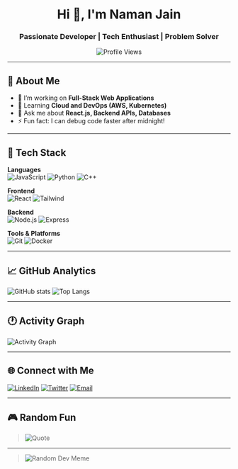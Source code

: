 <!--## Hi there 👋
-->


<!-- Profile Banner 
![Banner](https://your-banner-image-link-here.com/banner.png)
-->
<h1 align="center">Hi 👋, I'm Naman Jain</h1>
<h3 align="center">Passionate Developer | Tech Enthusiast | Problem Solver</h3>

<!-- Profile Views Counter -->
<p align="center">
  <img src="https://komarev.com/ghpvc/?username=your-username&color=green&style=flat-square" alt="Profile Views" />
</p>

---

## 🔭 About Me
- 🔭 I’m working on **Full-Stack Web Applications**  
- 🌱 Learning **Cloud and DevOps (AWS, Kubernetes)**  
- 💬 Ask me about **React.js, Backend APIs, Databases**  
- ⚡ Fun fact: I can debug code faster after midnight!

---

## 🧠 Tech Stack
**Languages**  
![JavaScript](https://img.shields.io/badge/-JavaScript-F7DF1E?style=flat-square&logo=javascript&logoColor=000) ![Python](https://img.shields.io/badge/-Python-3776AB?style=flat-square&logo=python&logoColor=fff) ![C++](https://img.shields.io/badge/-C++-00599C?style=flat-square&logo=c%2b%2b&logoColor=fff)

**Frontend**  
![React](https://img.shields.io/badge/-React-61DAFB?style=flat-square&logo=react&logoColor=000) ![Tailwind](https://img.shields.io/badge/-Tailwind-38B2AC?style=flat-square&logo=tailwind-css)

**Backend**  
![Node.js](https://img.shields.io/badge/-Node.js-339933?style=flat-square&logo=node.js&logoColor=fff) ![Express](https://img.shields.io/badge/-Express-000?style=flat-square&logo=express)

**Tools & Platforms**  
![Git](https://img.shields.io/badge/-Git-F05032?style=flat-square&logo=git) ![Docker](https://img.shields.io/badge/-Docker-2496ED?style=flat-square&logo=docker)

---

## 📈 GitHub Analytics
![GitHub stats](https://github-readme-stats.vercel.app/api?username=namanabbad02&show_icons=true&theme=tokyonight)
![Top Langs](https://github-readme-stats.vercel.app/api/top-langs/?username=namanabbad02&layout=compact&theme=tokyonight)

---

## 🕐 Activity Graph
![Activity Graph](https://github-readme-activity-graph.vercel.app/graph?username=namanabbad02&theme=react-dark)

---

## 🌐 Connect with Me
<p align="left">
<a href="https://www.linkedin.com/in/naman-jainn"><img src="https://img.shields.io/badge/-LinkedIn-0077B5?style=flat-square&logo=linkedin&logoColor=white" alt="LinkedIn"/></a>
<a href="https://x.com/_jain_naman"><img src="https://img.shields.io/badge/-Twitter-1DA1F2?style=flat-square&logo=twitter&logoColor=white" alt="Twitter"/></a>
<a href="mailto:abbadnaman@gmail.com"><img src="https://img.shields.io/badge/-Email-D14836?style=flat-square&logo=gmail&logoColor=white" alt="Email"/></a>
</p>

---

## 🎮 Random Fun
> ![Quote](https://quotes-github-readme.vercel.app/api?type=horizontal&theme=tokyonight)

---

> ![Random Dev Meme](https://readme-meme.vercel.app/api?theme=dark)



<!--
**namanabbad02/namanabbad02** is a ✨ _special_ ✨ repository because its `README.md` (this file) appears on your GitHub profile.

Here are some ideas to get you started:

- 🔭 I’m currently working on ...
- 🌱 I’m currently learning ...
- 👯 I’m looking to collaborate on ...
- 🤔 I’m looking for help with ...
- 💬 Ask me about ...
- 📫 How to reach me: ...
- 😄 Pronouns: ...
- ⚡ Fun fact: ...
-->
